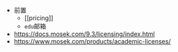 - 前置
  - [[pricing]]
  - `edu`邮箱
- https://docs.mosek.com/9.3/licensing/index.html
- https://www.mosek.com/products/academic-licenses/